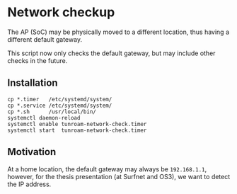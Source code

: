 # Network checkup

The AP (SoC) may be physically moved to a different location,
thus having a different default gateway.

This script now only checks the default gateway,
but may include other checks in the future.

## Installation

```shell
cp *.timer   /etc/systemd/system/
cp *.service /etc/systemd/system/
cp *.sh      /usr/local/bin/
systemctl daemon-reload
systemctl enable tunroam-network-check.timer
systemctl start  tunroam-network-check.timer
```


## Motivation

At a home location,
the default gateway may always be `192.168.1.1`,
however, for the thesis presentation (at Surfnet and OS3),
we want to detect the IP address.

